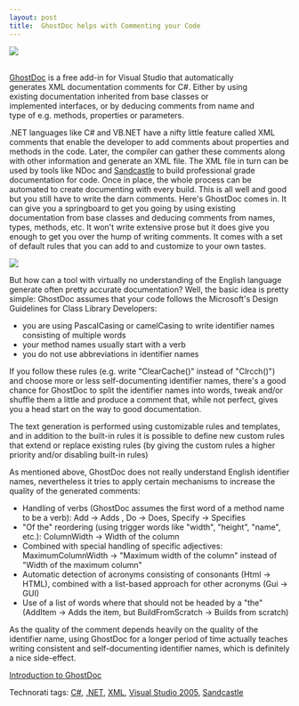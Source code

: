 ```yaml
---
layout: post
title:  GhostDoc helps with Commenting your Code
---
```

![](http://s3.amazonaws.com/BlueOnionSoftware/Blog/GhostDoc.png)<summary>  
[GhostDoc](http://www.roland-weigelt.de/ghostdoc/) is a free add-in for Visual Studio that automatically  
generates XML documentation comments for C#. Either by using   
existing documentation inherited from base classes or   
implemented interfaces, or by deducing comments from name and  
type of e.g. methods, properties or parameters.  
</summary>

.NET languages like C# and VB.NET have a nifty little feature called XML comments that enable the developer to add comments about properties and methods in the code. Later, the compiler can gather these comments along with other information and generate an XML file. The XML file in turn can be used by tools like NDoc and [Sandcastle](http://blogs.msdn.com/sandcastle/) to build professional grade documentation for code. Once in place, the whole process can be automated to create documenting with every build. This is all well and good but you still have to write the darn comments. Here's GhostDoc comes in. It can give you a springboard to get you going by using existing documentation from base classes and deducing comments from names, types, methods, etc. It won't write extensive prose but it does give you enough to get you over the hump of writing comments. It comes with a set of default rules that you can add to and customize to your own tastes.

![](http://s3.amazonaws.com/BlueOnionSoftware/Blog/ghostdocconfig.png)

But how can a tool with virtually no understanding of the English language generate often pretty accurate documentation? Well, the basic idea is pretty simple: GhostDoc assumes that your code follows the Microsoft's Design Guidelines for Class Library Developers: 

  * you are using PascalCasing or camelCasing to write identifier names consisting of multiple words 
  * your method names usually start with a verb 
  * you do not use abbreviations in identifier names 

If you follow these rules (e.g. write "ClearCache()" instead of "Clrcch()") and choose more or less self-documenting identifier names, there's a good chance for GhostDoc to split the identifier names into words, tweak and/or shuffle them a little and produce a comment that, while not perfect, gives you a head start on the way to good documentation. 

The text generation is performed using customizable rules and templates, and in addition to the built-in rules it is possible to define new custom rules that extend or replace existing rules (by giving the custom rules a higher priority and/or disabling built-in rules) 

As mentioned above, GhostDoc does not really understand English identifier names, nevertheless it tries to apply certain mechanisms to increase the quality of the generated comments: 

  * Handling of verbs (GhostDoc assumes the first word of a method name to be a verb): Add -> Adds , Do -> Does, Specify -> Specifies 
  * "Of the" reordering (using trigger words like "width", "height", "name", etc.): ColumnWidth -> Width of the column 
  * Combined with special handling of specific adjectives: MaximumColumnWidth -> "Maximum width of the column" instead of "Width of the maximum column" 
  * Automatic detection of acronyms consisting of consonants (Html -> HTML), combined with a list-based approach for other acronyms (Gui -> GUI) 
  * Use of a list of words where that should not be headed by a "the" (AddItem -> Adds the item, but BuildFromScratch -> Builds from scratch) 

As the quality of the comment depends heavily on the quality of the identifier name, using GhostDoc for a longer period of time actually teaches writing consistent and self-documenting identifier names, which is definitely a nice side-effect.

[Introduction to GhostDoc](http://dotnetslackers.com/articles/vs_addin/Introduction_ghostdoc.aspx)[ ](http://dotnetslackers.com/articles/vs_addin/Introduction_ghostdoc.aspx)

Technorati tags: [C#](http://technorati.com/tags/C#), [.NET](http://technorati.com/tags/.NET), [XML](http://technorati.com/tags/XML), [Visual Studio 2005](http://technorati.com/tags/Visual%20Studio%202005), [Sandcastle](http://technorati.com/tags/Sandcastle)
